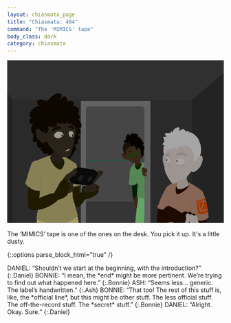 ```yaml
---
layout: chiasmata_page
title: "Chiasmata: 484"
command: "The 'MIMICS' tape"
body_class: dark
category: chiasmata
---
```


![484](/chiasmata/images/narrative/482.png)

The ‘MIMICS’ tape is one of the ones on the desk. You pick it up. It's a little dusty.

{::options parse_block_html="true" /}
<div class="dialogue">
DANIEL: “Shouldn’t we start at the beginning, with the introduction?”
{:.Daniel}
BONNIE: “I mean, the *end* might be more pertinent. We’re trying to find out what happened here.”
{:.Bonnie}
ASH: “Seems less... generic. The label’s handwritten.”
{:.Ash}
BONNIE: “That too! The rest of this stuff is, like, the *official line*, but this might be other stuff. The less official stuff. The off-the-record stuff. The *secret* stuff.”
{:.Bonnie}
DANIEL: “Alright. Okay. Sure.”
{:.Daniel}
</div>

